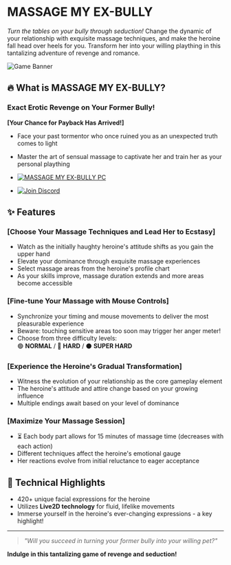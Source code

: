 # MASSAGE MY EX-BULLY

*Turn the tables on your bully through seduction!* Change the dynamic of your relationship with exquisite massage techniques, and make the heroine fall head over heels for you. Transform her into your willing plaything in this tantalizing adventure of revenge and romance.

![Game Banner](https://shared.fastly.steamstatic.com/store_item_assets/steam/apps/3122900/header.jpg?t=1747195200)

## 🔥 What is MASSAGE MY EX-BULLY?

### Exact Erotic Revenge on Your Former Bully!

**[Your Chance for Payback Has Arrived!]**

- Face your past tormentor who once ruined you as an unexpected truth comes to light
- Master the art of sensual massage to captivate her and train her as your personal plaything

- [![MASSAGE MY EX-BULLY PC](https://img.shields.io/badge/MASSAGE_MY_EX--BULLY_PC-FF5722?style=for-the-badge)](https://f95-zone.co/massage-my-ex-bully-v1-1-8/)
- [![Join Discord](https://img.shields.io/badge/Join_Discord-5865F2?style=for-the-badge&logo=discord&logoColor=white)](https://discord.com/invite/t4kmCEQP2x)

## ✨ Features

### [Choose Your Massage Techniques and Lead Her to Ecstasy]

- Watch as the initially haughty heroine's attitude shifts as you gain the upper hand
- Elevate your dominance through exquisite massage experiences
- Select massage areas from the heroine's profile chart
- As your skills improve, massage duration extends and more areas become accessible

### [Fine-tune Your Massage with Mouse Controls]

- Synchronize your timing and mouse movements to deliver the most pleasurable experience
- Beware: touching sensitive areas too soon may trigger her anger meter!
- Choose from three difficulty levels:  
  🟢 **NORMAL** / 🔴 **HARD** / ⚫ **SUPER HARD**

### [Experience the Heroine's Gradual Transformation]

- Witness the evolution of your relationship as the core gameplay element
- The heroine's attitude and attire change based on your growing influence
- Multiple endings await based on your level of dominance

### [Maximize Your Massage Session]

- ⏳ Each body part allows for 15 minutes of massage time (decreases with each action)
- Different techniques affect the heroine's emotional gauge
- Her reactions evolve from initial reluctance to eager acceptance

## 🎨 Technical Highlights

- 420+ unique facial expressions for the heroine
- Utilizes **Live2D technology** for fluid, lifelike movements
- Immerse yourself in the heroine's ever-changing expressions - a key highlight!

---

> *"Will you succeed in turning your former bully into your willing pet?"*

**Indulge in this tantalizing game of revenge and seduction!**

